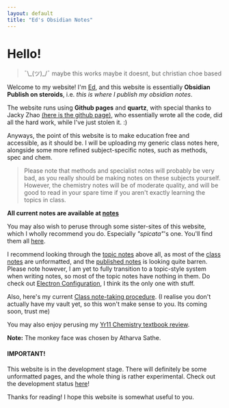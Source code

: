 ```yaml
---
layout: default
title: "Ed's Obsidian Notes"
---
```

# Hello!

> ¯\\\_(ツ)\_/¯ maybe this works maybe it doesnt, but christian choe based

Welcome to my website! I'm [Ed](about.md), and this website is essentially **Obsidian Publish on steroids**, i.e. *this is where I publish my obsidian notes*. 

The website runs using **Github pages** and **quartz**, with special thanks to Jacky Zhao [(here is the github page)](https://github.com/jackyzha0), who essentially wrote all the code, did all the hard work, while I've just stolen it. :)

Anyways, the point of this website is to make education free and accessible, as it should be. I will be uploading my generic class notes here, alongside some more refined subject-specific notes, such as methods, spec and chem.

>Please note that methods and specialist notes will probably be very bad, as you really should be making notes on these subjects yourself. However, the chemistry notes will be of moderate quality, and will be good to read in your spare time if you aren't exactly learning the topics in class.

**All current notes are available at [notes](notes.md)** 

You may also wish to peruse through some sister-sites of this website, which I wholly recommend you do. Especially *"spicata"*'s one. You'll find them all [here](https://notes-coalition.github.io/).

I recommend looking through the [topic notes](11AECHE%20Topic%20Notes.md) above all, as most of the [class notes](11AECHE%20Class%20Notes.md) are unformatted, and the [published notes](11AECHE%20Published%20Notes.md) is looking quite barren. Please note however, I am yet to fully transition to a topic-style system when writing notes, so most of the topic notes have nothing in them. Do check out [Electron Configuration](Electron%20Configuration.md), I think its the only one with stuff.

Also, here's my current [Class note-taking procedure](Class%20note-taking%20procedure.md). (I realise you don't actually have my vault yet, so this won't make sense to you. Its coming soon, trust me)

You may also enjoy perusing my [Yr11 Chemistry textbook review](Chemistry%20Resources%20review.md).

**Note:** The monkey face was chosen by Atharva Sathe.

#### IMPORTANT!

This website is in the development stage. There will definitely be some unformatted pages, and the whole thing is rather experimental. Check out the development status [here](Development%20Status.md)!

Thanks for reading! I hope this website is somewhat useful to you.



